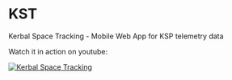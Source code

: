 # KST
Kerbal Space Tracking - Mobile Web App for KSP telemetry data

Watch it in action on youtube:

[![Kerbal Space Tracking](http://img.youtube.com/vi/fOfCDa4lcqY/0.jpg)](http://www.youtube.com/watch?v=fOfCDa4lcqY "Kerbal Space Tracking")
